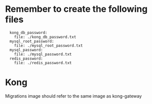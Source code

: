 # Remember to create the following files 
```
  kong_db_password:
    file: ./kong_db_password.txt
  mysql_root_password:
    file: ./mysql_root_password.txt
  mysql_password:
    file: ./mysql_password.txt
  redis_password:
    file: ./redis_password.txt
```

# Kong
Migrations image should refer to the same image as kong-gateway